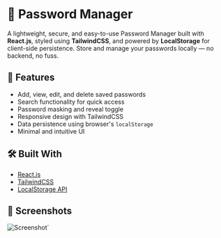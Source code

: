 # 🔐 Password Manager

A lightweight, secure, and easy-to-use Password Manager built with **React.js**, styled using **TailwindCSS**, and powered by **LocalStorage** for client-side persistence. Store and manage your passwords locally — no backend, no fuss.

## 🚀 Features

- Add, view, edit, and delete saved passwords
- Search functionality for quick access
- Password masking and reveal toggle
- Responsive design with TailwindCSS
- Data persistence using browser's `localStorage`
- Minimal and intuitive UI

## 🛠️ Built With

- [React.js](https://reactjs.org/)
- [TailwindCSS](https://tailwindcss.com/)
- [LocalStorage API](https://developer.mozilla.org/en-US/docs/Web/API/Window/localStorage)

## 📸 Screenshots

![Screenshot](screenshots/screenshot.png)`